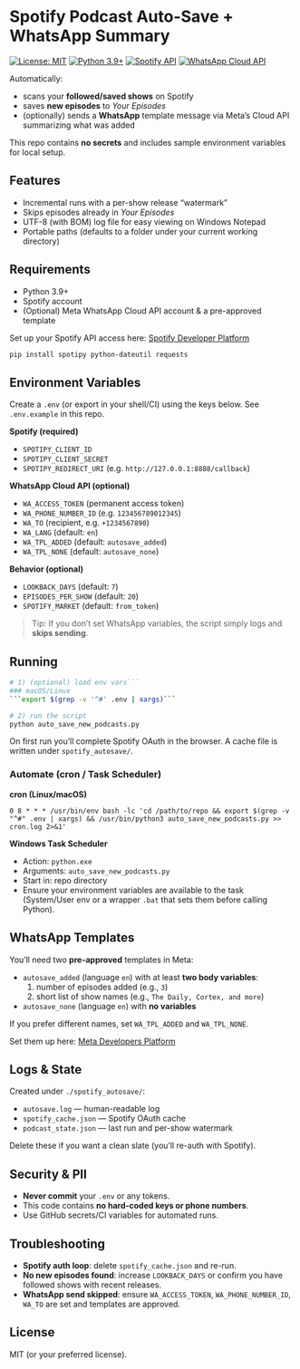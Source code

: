 # Spotify Podcast Auto-Save + WhatsApp Summary

[![License: MIT](https://img.shields.io/badge/License-MIT-yellow.svg)](LICENSE)
[![Python 3.9+](https://img.shields.io/badge/python-3.9%2B-blue.svg)](https://www.python.org/downloads/)
[![Spotify API](https://img.shields.io/badge/Spotify-API-brightgreen)](https://developer.spotify.com/)
[![WhatsApp Cloud API](https://img.shields.io/badge/Meta-WhatsApp%20Cloud%20API-lightgrey)](https://developers.facebook.com/docs/whatsapp/cloud-api)

Automatically:
- scans your **followed/saved shows** on Spotify  
- saves **new episodes** to *Your Episodes*  
- (optionally) sends a **WhatsApp** template message via Meta’s Cloud API summarizing what was added


This repo contains **no secrets** and includes sample environment variables for local setup.

## Features
- Incremental runs with a per-show release “watermark”
- Skips episodes already in *Your Episodes*
- UTF-8 (with BOM) log file for easy viewing on Windows Notepad
- Portable paths (defaults to a folder under your current working directory)

## Requirements
- Python 3.9+
- Spotify account
- (Optional) Meta WhatsApp Cloud API account & a pre-approved template

Set up your Spotify API access here: [Spotify Developer Platform](https://developer.spotify.com/documentation/web-api)

```bash
pip install spotipy python-dateutil requests
```

## Environment Variables

Create a `.env` (or export in your shell/CI) using the keys below. See `.env.example` in this repo.

**Spotify (required)**
- `SPOTIPY_CLIENT_ID`
- `SPOTIPY_CLIENT_SECRET`
- `SPOTIPY_REDIRECT_URI` (e.g. `http://127.0.0.1:8888/callback`)

**WhatsApp Cloud API (optional)**
- `WA_ACCESS_TOKEN` (permanent access token)
- `WA_PHONE_NUMBER_ID` (e.g. `123456789012345`)
- `WA_TO` (recipient, e.g. `+1234567890`)
- `WA_LANG` (default: `en`)
- `WA_TPL_ADDED` (default: `autosave_added`)
- `WA_TPL_NONE` (default: `autosave_none`)

**Behavior (optional)**
- `LOOKBACK_DAYS` (default: `7`)
- `EPISODES_PER_SHOW` (default: `20`)
- `SPOTIFY_MARKET` (default: `from_token`)

> Tip: If you don’t set WhatsApp variables, the script simply logs and **skips sending**.

## Running

```bash
# 1) (optional) load env vars```
### macOS/Linux
```export $(grep -v '^#' .env | xargs)```

# 2) run the script
python auto_save_new_podcasts.py
```

On first run you’ll complete Spotify OAuth in the browser. A cache file is written under `spotify_autosave/`.

### Automate (cron / Task Scheduler)

**cron (Linux/macOS)**
```
0 8 * * * /usr/bin/env bash -lc 'cd /path/to/repo && export $(grep -v "^#" .env | xargs) && /usr/bin/python3 auto_save_new_podcasts.py >> cron.log 2>&1'
```

**Windows Task Scheduler**
- Action: `python.exe`  
- Arguments: `auto_save_new_podcasts.py`  
- Start in: repo directory  
- Ensure your environment variables are available to the task (System/User env or a wrapper `.bat` that sets them before calling Python).

## WhatsApp Templates

You’ll need two **pre-approved** templates in Meta:
- `autosave_added` (language `en`) with at least **two body variables**:
  1. number of episodes added (e.g., `3`)
  2. short list of show names (e.g., `The Daily, Cortex, and more`)
- `autosave_none` (language `en`) with **no variables**

If you prefer different names, set `WA_TPL_ADDED` and `WA_TPL_NONE`.  

Set them up here: [Meta Developers Platform](https://developers.facebook.com/apps/)

## Logs & State

Created under `./spotify_autosave/`:
- `autosave.log` — human-readable log
- `spotify_cache.json` — Spotify OAuth cache
- `podcast_state.json` — last run and per-show watermark

Delete these if you want a clean slate (you’ll re-auth with Spotify).

## Security & PII

- **Never commit** your `.env` or any tokens.
- This code contains **no hard-coded keys or phone numbers**.
- Use GitHub secrets/CI variables for automated runs.

## Troubleshooting

- **Spotify auth loop**: delete `spotify_cache.json` and re-run.
- **No new episodes found**: increase `LOOKBACK_DAYS` or confirm you have followed shows with recent releases.
- **WhatsApp send skipped**: ensure `WA_ACCESS_TOKEN`, `WA_PHONE_NUMBER_ID`, `WA_TO` are set and templates are approved.

## License

MIT (or your preferred license).
